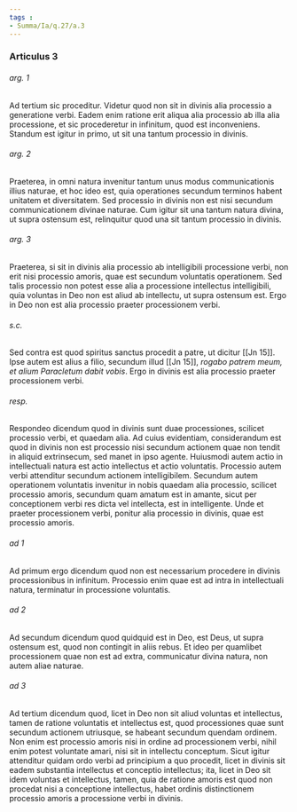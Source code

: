 ```yaml
---
tags : 
- Summa/Ia/q.27/a.3
---
```


### Articulus 3

###### arg. 1
Ad tertium sic proceditur. Videtur quod non sit in divinis alia processio a generatione verbi. Eadem enim ratione erit aliqua alia processio ab illa alia processione, et sic procederetur in infinitum, quod est inconveniens. Standum est igitur in primo, ut sit una tantum processio in divinis.

###### arg. 2
Praeterea, in omni natura invenitur tantum unus modus communicationis illius naturae, et hoc ideo est, quia operationes secundum terminos habent unitatem et diversitatem. Sed processio in divinis non est nisi secundum communicationem divinae naturae. Cum igitur sit una tantum natura divina, ut supra ostensum est, relinquitur quod una sit tantum processio in divinis.

###### arg. 3
Praeterea, si sit in divinis alia processio ab intelligibili processione verbi, non erit nisi processio amoris, quae est secundum voluntatis operationem. Sed talis processio non potest esse alia a processione intellectus intelligibili, quia voluntas in Deo non est aliud ab intellectu, ut supra ostensum est. Ergo in Deo non est alia processio praeter processionem verbi.

###### s.c.
Sed contra est quod spiritus sanctus procedit a patre, ut dicitur [[Jn 15]]. Ipse autem est alius a filio, secundum illud [[Jn 15]], *rogabo patrem meum, et alium Paracletum dabit vobis*. Ergo in divinis est alia processio praeter processionem verbi.

###### resp.
Respondeo dicendum quod in divinis sunt duae processiones, scilicet processio verbi, et quaedam alia. Ad cuius evidentiam, considerandum est quod in divinis non est processio nisi secundum actionem quae non tendit in aliquid extrinsecum, sed manet in ipso agente. Huiusmodi autem actio in intellectuali natura est actio intellectus et actio voluntatis. Processio autem verbi attenditur secundum actionem intelligibilem. Secundum autem operationem voluntatis invenitur in nobis quaedam alia processio, scilicet processio amoris, secundum quam amatum est in amante, sicut per conceptionem verbi res dicta vel intellecta, est in intelligente. Unde et praeter processionem verbi, ponitur alia processio in divinis, quae est processio amoris.

###### ad 1
Ad primum ergo dicendum quod non est necessarium procedere in divinis processionibus in infinitum. Processio enim quae est ad intra in intellectuali natura, terminatur in processione voluntatis.

###### ad 2
Ad secundum dicendum quod quidquid est in Deo, est Deus, ut supra ostensum est, quod non contingit in aliis rebus. Et ideo per quamlibet processionem quae non est ad extra, communicatur divina natura, non autem aliae naturae.

###### ad 3
Ad tertium dicendum quod, licet in Deo non sit aliud voluntas et intellectus, tamen de ratione voluntatis et intellectus est, quod processiones quae sunt secundum actionem utriusque, se habeant secundum quendam ordinem. Non enim est processio amoris nisi in ordine ad processionem verbi, nihil enim potest voluntate amari, nisi sit in intellectu conceptum. Sicut igitur attenditur quidam ordo verbi ad principium a quo procedit, licet in divinis sit eadem substantia intellectus et conceptio intellectus; ita, licet in Deo sit idem voluntas et intellectus, tamen, quia de ratione amoris est quod non procedat nisi a conceptione intellectus, habet ordinis distinctionem processio amoris a processione verbi in divinis.

